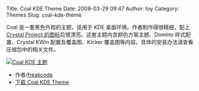 Title: Coal KDE Theme
Date: 2008-03-29 09:47
Author: toy
Category: Themes
Slug: coal-kde-theme

Coal 是一套黑色外观的主题，适用于 KDE 桌面环境。作者制作得很精细，配上
[Crystal Project
的图标](http://linuxtoy.org/archives/crystal-project-preview.html)后很漂亮。这套主题内含颜色方案主题、Domino
样式配置、Crystal KWin 配置及覆盖图、Kicker
覆盖图等内容。具体的安装办法请查看压缩包中的相关文件。

[![Coal KDE
主题](http://i.linuxtoy.org/i/2008/03/Coal_KDE_Theme_by_freakcode-thumb.png)](http://i.linuxtoy.org/i/2008/03/Coal_KDE_Theme_by_freakcode.png)

- 作者/[freakcode](http://freakcode.deviantart.com/)  
- [下载 Coal KDE
Theme](http://freakcode.deviantart.com/art/Coal-KDE-Theme-77140936)
